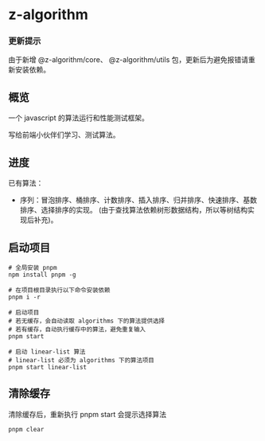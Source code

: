 # z-algorithm
### 更新提示 
由于新增 @z-algorithm/core、 @z-algorithm/utils 包，更新后为避免报错请重新安装依赖。

## 概览
一个 javascript 的算法运行和性能测试框架。

写给前端小伙伴们学习、测试算法。
## 进度
已有算法：
- 序列：冒泡排序、桶排序、计数排序、插入排序、归并排序、快速排序、基数排序、选择排序的实现。 (由于查找算法依赖树形数据结构，所以等树结构实现后补充)。

## 启动项目
~~~shell
# 全局安装 pnpm
npm install pnpm -g

# 在项目根目录执行以下命令安装依赖
pnpm i -r

# 启动项目
# 若无缓存，会自动读取 algorithms 下的算法提供选择
# 若有缓存，自动执行缓存中的算法，避免重复输入
pnpm start

# 启动 linear-list 算法
# linear-list 必须为 algorithms 下的算法项目
pnpm start linear-list 
~~~

## 清除缓存
清除缓存后，重新执行 pnpm start 会提示选择算法
~~~shell
pnpm clear
~~~